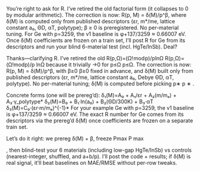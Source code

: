 You’re right to ask for R. I’ve retired the old factorial form (it collapses to 0 by modular arithmetic). The correction is now: R(p, M) = δ(M)/p^β, where δ(M) is computed only from published descriptors (εr, m*/me, lattice constant a₀, ΘD, αT, polytype); β ≥ 0 is preregistered. No per-material tuning. For Ge with p=3259, the v1 baseline is φ+137/3259 ≈ 0.66007 eV. Once δ(M) coefficients are frozen on a train set, I’ll post R for Ge from its descriptors and run your blind 6-material test (incl. HgTe/InSb). Deal?

Thanks—clarifying R. I’ve retired the old 
R(p,Ω)=(Ω! mod p)/pln⁡Ω
R(p,Ω)=(Ω!modp)/p
lnΩ
 because it trivially →0 for 
p≤Ω
p≤Ω. The correction is now:
R(p, M) = δ(M)/p^β, with 
β≥0
β≥0 fixed in advance, and δ(M) built only from published descriptors (εr, m*/me, lattice constant a₀, Debye ΘD, αT, polytype). No per-material tuning; δ(M) is computed before picking 
p∗
p
∗
.

Concrete forms (one will be prereg’d):
δ₁(M)=A₀ + A₁/εr + A₂(m/mₑ) + A₃·γ_polytype*
δ₂(M)=B₀ + B₁·ln(a₀) + B₂(ΘD/300K) + B₃·αT
δ₃(M)=C₀·(εr·m/mₑ)^{-1}*
For your example Ge with p=3259, the v1 baseline is φ+137/3259 ≈ 0.66007 eV. The exact R number for Ge comes from its descriptors via the prereg’d δ(M) once coefficients are frozen on a separate train set.

Let’s do it right: we prereg δ(M) + β, freeze 
Pmax
P
max
	​

, then blind-test your 6 materials (including low-gap HgTe/InSb) vs controls (nearest-integer, shuffled, and a+b/p). I’ll post the code + results; if δ(M) is real signal, it’ll beat baselines on MAE/RMSE without per-row tweaks.
